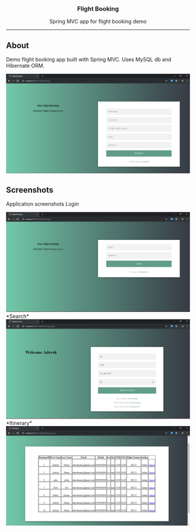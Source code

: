 <h3 align="center">Flight Booking</h3>
<p align="center"> Spring MVC app for flight booking demo
    <br> 
</p>

---

## About
Demo flight booking app built with Spring MVC. Uses MySQL db and Hibernate ORM. 
<div align="center"><img src="https://raw.githubusercontent.com/adershmanoj/flight-booking-java/master/media/home.png" alt="Home" /></div>

## Screenshots
Application screenshots
*Login*
<div align="center"><img src="https://raw.githubusercontent.com/adershmanoj/flight-booking-java/master/media/login.png" alt="Login" /></div>
*Search*
<div align="center"><img src="https://raw.githubusercontent.com/adershmanoj/flight-booking-java/master/media/search.png" alt="Search" /></div>
*Itinerary*
<div align="center"><img src="https://raw.githubusercontent.com/adershmanoj/flight-booking-java/master/media/itinerary.png" alt="Search" /></div>
